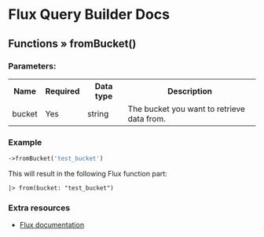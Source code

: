# Flux Query Builder Docs

## Functions &raquo; fromBucket()

### Parameters:

<table>
  <tbody>
    <tr>
      <th>Name</th>
      <th>Required</th>
      <th>Data type</th>
      <th>Description</th>
    </tr>
    <tr>
      <td>bucket</td>
      <td>Yes</td>
      <td>string</td>
      <td>The bucket you want to retrieve data from.</td>
    </tr>
  </tbody>
</table>


### Example

```php
->fromBucket('test_bucket')
```

This will result in the following Flux function part:

```
|> from(bucket: "test_bucket")
```

### Extra resources

* [Flux documentation](https://docs.influxdata.com/flux/v0.x/stdlib/universe/from/)